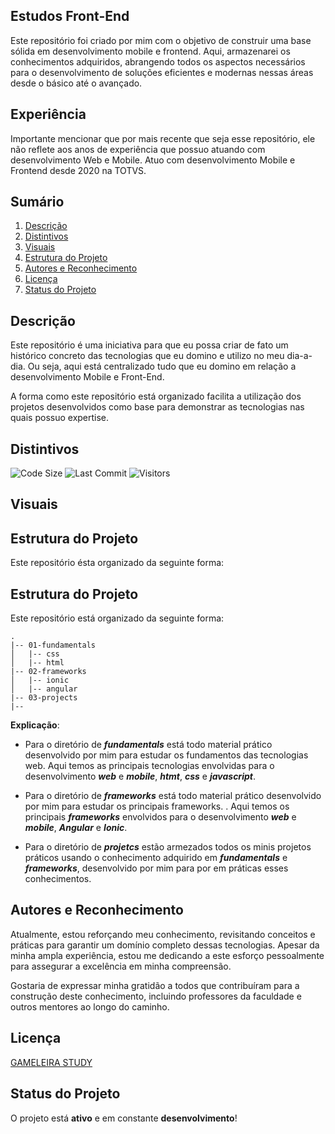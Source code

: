 ## Estudos Front-End
Este repositório foi criado por mim com o objetivo de construir uma base sólida em desenvolvimento mobile e frontend. Aqui, armazenarei os conhecimentos adquiridos, abrangendo todos os aspectos necessários para o desenvolvimento de soluções eficientes e modernas nessas áreas desde o básico até o avançado.

## Experiência
Importante mencionar que por mais recente que seja esse repositório, ele não reflete aos anos de experiência que possuo atuando com desenvolvimento Web e Mobile. Atuo com desenvolvimento Mobile e Frontend desde 2020 na TOTVS. 

## Sumário
1. [Descrição](#descrição)
2. [Distintivos](#distintivos)
3. [Visuais](#visuais)
4. [Estrutura do Projeto](#estrutura-do-projeto)
5. [Autores e Reconhecimento](#autores-e-reconhecimento)
6. [Licença](#licença)
7. [Status do Projeto](#status-do-projeto)

## Descrição
Este repositório é uma iniciativa para que eu possa criar de fato um histórico concreto das tecnologias que eu domino e utilizo no meu dia-a-dia. Ou seja, aqui está centralizado tudo que eu domino em relação a desenvolvimento Mobile e Front-End. 

A forma como este repositório está organizado facilita a utilização dos projetos desenvolvidos como base para demonstrar as tecnologias nas quais possuo expertise.

## Distintivos
![Code Size](https://img.shields.io/github/languages/code-size/GAMELEIRA/estudos-frontend)
![Last Commit](https://img.shields.io/github/last-commit/GAMELEIRA/estudos-frontend)
![Visitors](https://badges.strrl.dev/visits/GAMELEIRA/estudos-frontend)

## Visuais

## Estrutura do Projeto
Este repositório ésta organizado da seguinte forma: 

## Estrutura do Projeto

Este repositório está organizado da seguinte forma:

```plaintext
.
|-- 01-fundamentals
│   |-- css
│   |-- html
|-- 02-frameworks
│   |-- ionic
│   |-- angular
|-- 03-projects
|--
```

**Explicação**: 

* Para o diretório de ***fundamentals*** está todo material prático desenvolvido por mim para estudar os fundamentos das tecnologias web. Aqui temos as principais tecnologias envolvidas para o desenvolvimento ***web*** e ***mobile***, ***htmt***, ***css*** e ***javascript***. 

* Para o diretório de ***frameworks*** está todo material prático desenvolvido por mim para estudar os principais frameworks. . Aqui temos os principais ***frameworks*** envolvidos para o desenvolvimento ***web*** e ***mobile***, ***Angular*** e ***Ionic***.

* Para o diretório de ***projetcs*** estão armezados todos os minis projetos práticos usando o conhecimento adquirido em  ***fundamentals*** e ***frameworks***, desenvolvido por mim para por em práticas esses conhecimentos. 

## Autores e Reconhecimento
Atualmente, estou reforçando meu conhecimento, revisitando conceitos e práticas para garantir um domínio completo dessas tecnologias. Apesar da minha ampla experiência, estou me dedicando a este esforço pessoalmente para assegurar a excelência em minha compreensão.

Gostaria de expressar minha gratidão a todos que contribuíram para a construção deste conhecimento, incluindo professores da faculdade e outros mentores ao longo do caminho.

## Licença
[GAMELEIRA STUDY](LICENSE.md)

## Status do Projeto
O projeto está **ativo** e em constante **desenvolvimento**!